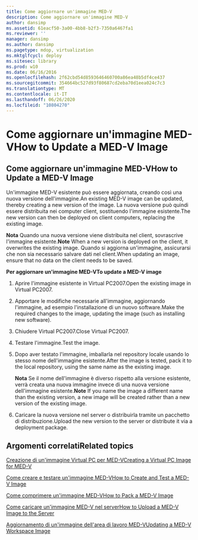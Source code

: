 ```yaml
---
title: Come aggiornare un'immagine MED-V
description: Come aggiornare un'immagine MED-V
author: dansimp
ms.assetid: 61eacf50-3a00-4bb8-b2f3-7350a6467fa1
ms.reviewer: ''
manager: dansimp
ms.author: dansimp
ms.pagetype: mdop, virtualization
ms.mktglfcycl: deploy
ms.sitesec: library
ms.prod: w10
ms.date: 06/16/2016
ms.openlocfilehash: 2f62cbd54d8593646460700a86ea48b5df4ce437
ms.sourcegitcommit: 354664bc527d93f80687cd2eba70d1eea024c7c3
ms.translationtype: MT
ms.contentlocale: it-IT
ms.lasthandoff: 06/26/2020
ms.locfileid: "10804270"
---
```

# <span data-ttu-id="3f78d-103">Come aggiornare un'immagine MED-V</span><span class="sxs-lookup"><span data-stu-id="3f78d-103">How to Update a MED-V Image</span></span>


## <span data-ttu-id="3f78d-104">Come aggiornare un'immagine MED-V</span><span class="sxs-lookup"><span data-stu-id="3f78d-104">How to Update a MED-V Image</span></span>


<span data-ttu-id="3f78d-105">Un'immagine MED-V esistente può essere aggiornata, creando così una nuova versione dell'immagine.</span><span class="sxs-lookup"><span data-stu-id="3f78d-105">An existing MED-V image can be updated, thereby creating a new version of the image.</span></span> <span data-ttu-id="3f78d-106">La nuova versione può quindi essere distribuita nei computer client, sostituendo l'immagine esistente.</span><span class="sxs-lookup"><span data-stu-id="3f78d-106">The new version can then be deployed on client computers, replacing the existing image.</span></span>

<span data-ttu-id="3f78d-107">**Nota**  Quando una nuova versione viene distribuita nel client, sovrascrive l'immagine esistente.</span><span class="sxs-lookup"><span data-stu-id="3f78d-107">**Note** When a new version is deployed on the client, it overwrites the existing image.</span></span> <span data-ttu-id="3f78d-108">Quando si aggiorna un'immagine, assicurarsi che non sia necessario salvare dati nel client.</span><span class="sxs-lookup"><span data-stu-id="3f78d-108">When updating an image, ensure that no data on the client needs to be saved.</span></span>

 

**<span data-ttu-id="3f78d-109">Per aggiornare un'immagine MED-V</span><span class="sxs-lookup"><span data-stu-id="3f78d-109">To update a MED-V image</span></span>**

1.  <span data-ttu-id="3f78d-110">Aprire l'immagine esistente in Virtual PC2007.</span><span class="sxs-lookup"><span data-stu-id="3f78d-110">Open the existing image in Virtual PC2007.</span></span>

2.  <span data-ttu-id="3f78d-111">Apportare le modifiche necessarie all'immagine, aggiornando l'immagine, ad esempio l'installazione di un nuovo software.</span><span class="sxs-lookup"><span data-stu-id="3f78d-111">Make the required changes to the image, updating the image (such as installing new software).</span></span>

3.  <span data-ttu-id="3f78d-112">Chiudere Virtual PC2007.</span><span class="sxs-lookup"><span data-stu-id="3f78d-112">Close Virtual PC2007.</span></span>

4.  <span data-ttu-id="3f78d-113">Testare l'immagine.</span><span class="sxs-lookup"><span data-stu-id="3f78d-113">Test the image.</span></span>

5.  <span data-ttu-id="3f78d-114">Dopo aver testato l'immagine, imballarla nel repository locale usando lo stesso nome dell'immagine esistente.</span><span class="sxs-lookup"><span data-stu-id="3f78d-114">After the image is tested, pack it to the local repository, using the same name as the existing image.</span></span>

    <span data-ttu-id="3f78d-115">**Nota**  Se il nome dell'immagine è diverso rispetto alla versione esistente, verrà creata una nuova immagine invece di una nuova versione dell'immagine esistente.</span><span class="sxs-lookup"><span data-stu-id="3f78d-115">**Note** If you name the image a different name than the existing version, a new image will be created rather than a new version of the existing image.</span></span>

     

6.  <span data-ttu-id="3f78d-116">Caricare la nuova versione nel server o distribuirla tramite un pacchetto di distribuzione.</span><span class="sxs-lookup"><span data-stu-id="3f78d-116">Upload the new version to the server or distribute it via a deployment package.</span></span>

## <span data-ttu-id="3f78d-117">Argomenti correlati</span><span class="sxs-lookup"><span data-stu-id="3f78d-117">Related topics</span></span>


[<span data-ttu-id="3f78d-118">Creazione di un'immagine Virtual PC per MED-V</span><span class="sxs-lookup"><span data-stu-id="3f78d-118">Creating a Virtual PC Image for MED-V</span></span>](creating-a-virtual-pc-image-for-med-v.md)

[<span data-ttu-id="3f78d-119">Come creare e testare un'immagine MED-V</span><span class="sxs-lookup"><span data-stu-id="3f78d-119">How to Create and Test a MED-V Image</span></span>](how-to-create-and-test-a-med-v-image.md)

[<span data-ttu-id="3f78d-120">Come comprimere un'immagine MED-V</span><span class="sxs-lookup"><span data-stu-id="3f78d-120">How to Pack a MED-V Image</span></span>](how-to-pack-a-med-v-image.md)

[<span data-ttu-id="3f78d-121">Come caricare un'immagine MED-V nel server</span><span class="sxs-lookup"><span data-stu-id="3f78d-121">How to Upload a MED-V Image to the Server</span></span>](how-to-upload-a-med-v-image-to-the-server.md)

[<span data-ttu-id="3f78d-122">Aggiornamento di un'immagine dell'area di lavoro MED-V</span><span class="sxs-lookup"><span data-stu-id="3f78d-122">Updating a MED-V Workspace Image</span></span>](updating-a-med-v-workspace-image.md)

 

 





